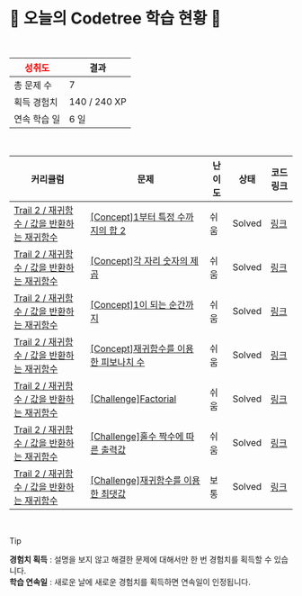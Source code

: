 # 🌲 오늘의 Codetree 학습 현황 🌲

<br />

| <span style="color:red;display:block;text-align:center;"> **성취도**</span> | 결과 |
|---|---|
| 총 문제 수 | 7 |
| 획득 경험치 | 140 / 240 XP |
| 연속 학습 일 | 6 일 |

<br />

|커리큘럼|문제|난이도|상태|코드 링크|
|---|---|---|---|---|
|[Trail 2 / 재귀함수 / 값을 반환하는 재귀함수](https://https://en.codetree.ai/trail-info/novice-mid/)|[[Concept]1부터 특정 수까지의 합 2](https://https://en.codetree.ai/trails/complete/curated-cards/intro-sum-from-1-to-a-certain-number-2/)|쉬움|Solved|[링크](https://github.com/starboxxxx/CodindTest_CodeTree/blob/main/250110/1%EB%B6%80%ED%84%B0%20%ED%8A%B9%EC%A0%95%20%EC%88%98%EA%B9%8C%EC%A7%80%EC%9D%98%20%ED%95%A9%202/sum-from-1-to-a-certain-number-2.java)|
|[Trail 2 / 재귀함수 / 값을 반환하는 재귀함수](https://https://en.codetree.ai/trail-info/novice-mid/)|[[Concept]각 자리 숫자의 제곱](https://https://en.codetree.ai/trails/complete/curated-cards/intro-square-of-each-digit/)|쉬움|Solved|[링크](https://github.com/starboxxxx/CodindTest_CodeTree/blob/main/250110/%EA%B0%81%20%EC%9E%90%EB%A6%AC%20%EC%88%AB%EC%9E%90%EC%9D%98%20%EC%A0%9C%EA%B3%B1/square-of-each-digit.java)|
|[Trail 2 / 재귀함수 / 값을 반환하는 재귀함수](https://https://en.codetree.ai/trail-info/novice-mid/)|[[Concept]1이 되는 순간까지](https://https://en.codetree.ai/trails/complete/curated-cards/intro-until-the-moment-I-reach-one/)|쉬움|Solved|[링크](https://github.com/starboxxxx/CodindTest_CodeTree/blob/main/250110/1%EC%9D%B4%20%EB%90%98%EB%8A%94%20%EC%88%9C%EA%B0%84%EA%B9%8C%EC%A7%80/until-the-moment-I-reach-one.java)|
|[Trail 2 / 재귀함수 / 값을 반환하는 재귀함수](https://https://en.codetree.ai/trail-info/novice-mid/)|[[Concept]재귀함수를 이용한 피보나치 수](https://https://en.codetree.ai/trails/complete/curated-cards/intro-fibonacci-using-recursive-function/)|쉬움|Solved|[링크](https://github.com/starboxxxx/CodindTest_CodeTree/blob/main/250110/%EC%9E%AC%EA%B7%80%ED%95%A8%EC%88%98%EB%A5%BC%20%EC%9D%B4%EC%9A%A9%ED%95%9C%20%ED%94%BC%EB%B3%B4%EB%82%98%EC%B9%98%20%EC%88%98/fibonacci-using-recursive-function.java)|
|[Trail 2 / 재귀함수 / 값을 반환하는 재귀함수](https://https://en.codetree.ai/trail-info/novice-mid/)|[[Challenge]Factorial](https://https://en.codetree.ai/trails/complete/curated-cards/challenge-factorial/)|쉬움|Solved|[링크](https://github.com/starboxxxx/CodindTest_CodeTree/blob/main/250110/Factorial/factorial.java)|
|[Trail 2 / 재귀함수 / 값을 반환하는 재귀함수](https://https://en.codetree.ai/trail-info/novice-mid/)|[[Challenge]홀수 짝수에 따른 출력값](https://https://en.codetree.ai/trails/complete/curated-cards/challenge-output-value-based-on-odd-even-numbers/)|쉬움|Solved|[링크](https://github.com/starboxxxx/CodindTest_CodeTree/blob/main/250110/%ED%99%80%EC%88%98%20%EC%A7%9D%EC%88%98%EC%97%90%20%EB%94%B0%EB%A5%B8%20%EC%B6%9C%EB%A0%A5%EA%B0%92/output-value-based-on-odd-even-numbers.java)|
|[Trail 2 / 재귀함수 / 값을 반환하는 재귀함수](https://https://en.codetree.ai/trail-info/novice-mid/)|[[Challenge]재귀함수를 이용한 최댓값](https://https://en.codetree.ai/trails/complete/curated-cards/challenge-maximum-value-with-recursive-function/)|보통|Solved|[링크](https://github.com/starboxxxx/CodindTest_CodeTree/blob/main/250110/%EC%9E%AC%EA%B7%80%ED%95%A8%EC%88%98%EB%A5%BC%20%EC%9D%B4%EC%9A%A9%ED%95%9C%20%EC%B5%9C%EB%8C%93%EA%B0%92/maximum-value-with-recursive-function.java)|


<br />

> [!TIP]
> **경험치 획득** : 설명을 보지 않고 해결한 문제에 대해서만 한 번 경험치를 획득할 수 있습니다.  
> **학습 연속일** : 새로운 날에 새로운 경험치를 획득하면 연속일이 인정됩니다.

